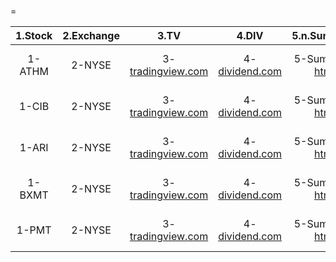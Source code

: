 
#
=
  

|1.Stock|2.Exchange|3.TV|4.DIV|5.n.Summary|6.n.Dividends|7.API 1|8.API 2|
| :---: | :---: | :---: | :---: | :---: | :---: | :---: | :---: |
|1-ATHM|2-NYSE|3-[tradingview.com](https://www.tradingview.com/chart/?symbol=NYSE%3AATHM)|4-[dividend.com](https://www.dividend.com/search/?q=ATHM)|5-Summary: [html](https://www.nasdaq.com/market-activity/stocks/ATHM)|6-History: [html](https://www.nasdaq.com/market-activity/stocks/ATHM/dividend-history)|7-Summary: [json](https://api.nasdaq.com/api/quote/ATHM/summary?assetclass=stocks)|8-History: [json](https://api.nasdaq.com/api/quote/ATHM/dividends?assetclass=stocks)|
|1-CIB|2-NYSE|3-[tradingview.com](https://www.tradingview.com/chart/?symbol=NYSE%3ACIB)|4-[dividend.com](https://www.dividend.com/search/?q=CIB)|5-Summary: [html](https://www.nasdaq.com/market-activity/stocks/CIB)|6-History: [html](https://www.nasdaq.com/market-activity/stocks/CIB/dividend-history)|7-Summary: [json](https://api.nasdaq.com/api/quote/CIB/summary?assetclass=stocks)|8-History: [json](https://api.nasdaq.com/api/quote/CIB/dividends?assetclass=stocks)|
|1-ARI|2-NYSE|3-[tradingview.com](https://www.tradingview.com/chart/?symbol=NYSE%3AARI)|4-[dividend.com](https://www.dividend.com/search/?q=ARI)|5-Summary: [html](https://www.nasdaq.com/market-activity/stocks/ARI)|6-History: [html](https://www.nasdaq.com/market-activity/stocks/ARI/dividend-history)|7-Summary: [json](https://api.nasdaq.com/api/quote/ARI/summary?assetclass=stocks)|8-History: [json](https://api.nasdaq.com/api/quote/ARI/dividends?assetclass=stocks)|
|1-BXMT|2-NYSE|3-[tradingview.com](https://www.tradingview.com/chart/?symbol=NYSE%3ABXMT)|4-[dividend.com](https://www.dividend.com/search/?q=BXMT)|5-Summary: [html](https://www.nasdaq.com/market-activity/stocks/BXMT)|6-History: [html](https://www.nasdaq.com/market-activity/stocks/BXMT/dividend-history)|7-Summary: [json](https://api.nasdaq.com/api/quote/BXMT/summary?assetclass=stocks)|8-History: [json](https://api.nasdaq.com/api/quote/BXMT/dividends?assetclass=stocks)|
|1-PMT|2-NYSE|3-[tradingview.com](https://www.tradingview.com/chart/?symbol=NYSE%3APMT)|4-[dividend.com](https://www.dividend.com/search/?q=PMT)|5-Summary: [html](https://www.nasdaq.com/market-activity/stocks/PMT)|6-History: [html](https://www.nasdaq.com/market-activity/stocks/PMT/dividend-history)|7-Summary: [json](https://api.nasdaq.com/api/quote/PMT/summary?assetclass=stocks)|8-History: [json](https://api.nasdaq.com/api/quote/PMT/dividends?assetclass=stocks)|
